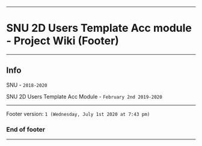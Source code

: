 
***

# SNU 2D Users Template Acc module - Project Wiki (Footer)

***

## Info

SNU - `2018-2020`

SNU 2D Users Template Acc Module - `February 2nd 2019-2020`

***

Footer version: `1 (Wednesday, July 1st 2020 at 7:43 pm)`

### End of footer

***
